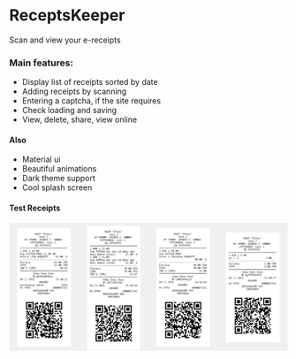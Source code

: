 # ReceptsKeeper
Scan and view your e-receipts

### Main features:
- Display list of receipts sorted by date
- Adding receipts by scanning 
- Entering a captcha, if the site requires
- Check loading and saving
- View, delete, share, view online

#### Also

- Material ui
- Beautiful animations
- Dark theme support
- Cool splash screen

#### Test Receipts
<img src="https://raw.githubusercontent.com/vadiole/receiptskeeper/master/assets/1.jpeg" alt="Receipt 1" width="25%" height="25%"><img src="https://raw.githubusercontent.com/vadiole/receiptskeeper/master/assets/2.jpeg" alt="Receipt 2" width="25%" height="25%"><img src="https://raw.githubusercontent.com/vadiole/receiptskeeper/master/assets/3.jpeg" alt="Receipt 3" width="25%" height="25%"><img src="https://raw.githubusercontent.com/vadiole/receiptskeeper/master/assets/4.jpeg" alt="Receipt 4" width="25%" height="25%">
